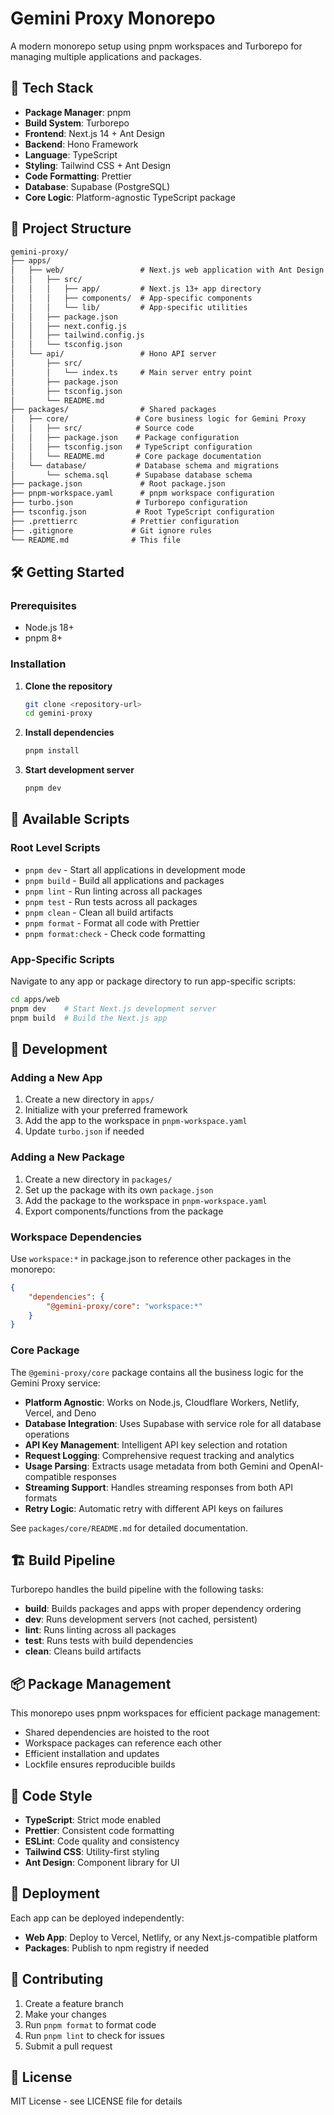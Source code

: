 # Gemini Proxy Monorepo

A modern monorepo setup using pnpm workspaces and Turborepo for managing multiple applications and packages.

## 🚀 Tech Stack

- **Package Manager**: pnpm
- **Build System**: Turborepo
- **Frontend**: Next.js 14 + Ant Design
- **Backend**: Hono Framework
- **Language**: TypeScript
- **Styling**: Tailwind CSS + Ant Design
- **Code Formatting**: Prettier
- **Database**: Supabase (PostgreSQL)
- **Core Logic**: Platform-agnostic TypeScript package

## 📁 Project Structure

```md
gemini-proxy/
├── apps/
│   ├── web/                 # Next.js web application with Ant Design
│   │   ├── src/
│   │   │   ├── app/         # Next.js 13+ app directory
│   │   │   ├── components/  # App-specific components
│   │   │   └── lib/         # App-specific utilities
│   │   ├── package.json
│   │   ├── next.config.js
│   │   ├── tailwind.config.js
│   │   └── tsconfig.json
│   └── api/                 # Hono API server
│       ├── src/
│       │   └── index.ts     # Main server entry point
│       ├── package.json
│       ├── tsconfig.json
│       └── README.md
├── packages/                # Shared packages
│   ├── core/               # Core business logic for Gemini Proxy
│   │   ├── src/            # Source code
│   │   ├── package.json    # Package configuration
│   │   ├── tsconfig.json   # TypeScript configuration
│   │   └── README.md       # Core package documentation
│   └── database/           # Database schema and migrations
│       └── schema.sql      # Supabase database schema
├── package.json             # Root package.json
├── pnpm-workspace.yaml      # pnpm workspace configuration
├── turbo.json              # Turborepo configuration
├── tsconfig.json           # Root TypeScript configuration
├── .prettierrc            # Prettier configuration
├── .gitignore             # Git ignore rules
└── README.md              # This file
```

## 🛠️ Getting Started

### Prerequisites

- Node.js 18+
- pnpm 8+

### Installation

1. **Clone the repository**

    ```bash
    git clone <repository-url>
    cd gemini-proxy
    ```

2. **Install dependencies**

    ```bash
    pnpm install
    ```

3. **Start development server**

    ```bash
    pnpm dev
    ```

## 📜 Available Scripts

### Root Level Scripts

- `pnpm dev` - Start all applications in development mode
- `pnpm build` - Build all applications and packages
- `pnpm lint` - Run linting across all packages
- `pnpm test` - Run tests across all packages
- `pnpm clean` - Clean all build artifacts
- `pnpm format` - Format all code with Prettier
- `pnpm format:check` - Check code formatting

### App-Specific Scripts

Navigate to any app or package directory to run app-specific scripts:

```bash
cd apps/web
pnpm dev    # Start Next.js development server
pnpm build  # Build the Next.js app
```

## 🔧 Development

### Adding a New App

1. Create a new directory in `apps/`
2. Initialize with your preferred framework
3. Add the app to the workspace in `pnpm-workspace.yaml`
4. Update `turbo.json` if needed

### Adding a New Package

1. Create a new directory in `packages/`
2. Set up the package with its own `package.json`
3. Add the package to the workspace in `pnpm-workspace.yaml`
4. Export components/functions from the package

### Workspace Dependencies

Use `workspace:*` in package.json to reference other packages in the monorepo:

```json
{
    "dependencies": {
        "@gemini-proxy/core": "workspace:*"
    }
}
```

### Core Package

The `@gemini-proxy/core` package contains all the business logic for the Gemini Proxy service:

- **Platform Agnostic**: Works on Node.js, Cloudflare Workers, Netlify, Vercel, and Deno
- **Database Integration**: Uses Supabase with service role for all database operations
- **API Key Management**: Intelligent API key selection and rotation
- **Request Logging**: Comprehensive request tracking and analytics
- **Usage Parsing**: Extracts usage metadata from both Gemini and OpenAI-compatible responses
- **Streaming Support**: Handles streaming responses from both API formats
- **Retry Logic**: Automatic retry with different API keys on failures

See `packages/core/README.md` for detailed documentation.

## 🏗️ Build Pipeline

Turborepo handles the build pipeline with the following tasks:

- **build**: Builds packages and apps with proper dependency ordering
- **dev**: Runs development servers (not cached, persistent)
- **lint**: Runs linting across all packages
- **test**: Runs tests with build dependencies
- **clean**: Cleans build artifacts

## 📦 Package Management

This monorepo uses pnpm workspaces for efficient package management:

- Shared dependencies are hoisted to the root
- Workspace packages can reference each other
- Efficient installation and updates
- Lockfile ensures reproducible builds

## 🎨 Code Style

- **TypeScript**: Strict mode enabled
- **Prettier**: Consistent code formatting
- **ESLint**: Code quality and consistency
- **Tailwind CSS**: Utility-first styling
- **Ant Design**: Component library for UI

## 🚀 Deployment

Each app can be deployed independently:

- **Web App**: Deploy to Vercel, Netlify, or any Next.js-compatible platform
- **Packages**: Publish to npm registry if needed

## 📝 Contributing

1. Create a feature branch
2. Make your changes
3. Run `pnpm format` to format code
4. Run `pnpm lint` to check for issues
5. Submit a pull request

## 📄 License

MIT License - see LICENSE file for details
